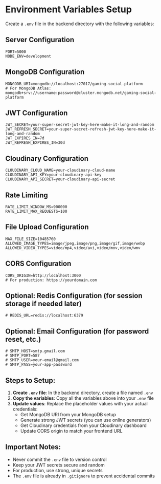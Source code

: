 # Environment Variables Setup

Create a `.env` file in the backend directory with the following variables:

## Server Configuration
```
PORT=5000
NODE_ENV=development
```

## MongoDB Configuration
```
MONGODB_URI=mongodb://localhost:27017/gaming-social-platform
# For MongoDB Atlas: mongodb+srv://username:password@cluster.mongodb.net/gaming-social-platform
```

## JWT Configuration
```
JWT_SECRET=your-super-secret-jwt-key-here-make-it-long-and-random
JWT_REFRESH_SECRET=your-super-secret-refresh-jwt-key-here-make-it-long-and-random
JWT_EXPIRES_IN=7d
JWT_REFRESH_EXPIRES_IN=30d
```

## Cloudinary Configuration
```
CLOUDINARY_CLOUD_NAME=your-cloudinary-cloud-name
CLOUDINARY_API_KEY=your-cloudinary-api-key
CLOUDINARY_API_SECRET=your-cloudinary-api-secret
```

## Rate Limiting
```
RATE_LIMIT_WINDOW_MS=900000
RATE_LIMIT_MAX_REQUESTS=100
```

## File Upload Configuration
```
MAX_FILE_SIZE=10485760
ALLOWED_IMAGE_TYPES=image/jpeg,image/png,image/gif,image/webp
ALLOWED_VIDEO_TYPES=video/mp4,video/avi,video/mov,video/wmv
```

## CORS Configuration
```
CORS_ORIGIN=http://localhost:3000
# For production: https://yourdomain.com
```

## Optional: Redis Configuration (for session storage if needed later)
```
# REDIS_URL=redis://localhost:6379
```

## Optional: Email Configuration (for password reset, etc.)
```
# SMTP_HOST=smtp.gmail.com
# SMTP_PORT=587
# SMTP_USER=your-email@gmail.com
# SMTP_PASS=your-app-password
```

## Steps to Setup:

1. **Create `.env` file**: In the backend directory, create a file named `.env`
2. **Copy the variables**: Copy all the variables above into your `.env` file
3. **Update values**: Replace the placeholder values with your actual credentials:
   - Get MongoDB URI from your MongoDB setup
   - Generate strong JWT secrets (you can use online generators)
   - Get Cloudinary credentials from your Cloudinary dashboard
   - Update CORS origin to match your frontend URL

## Important Notes:
- Never commit the `.env` file to version control
- Keep your JWT secrets secure and random
- For production, use strong, unique secrets
- The `.env` file is already in `.gitignore` to prevent accidental commits
